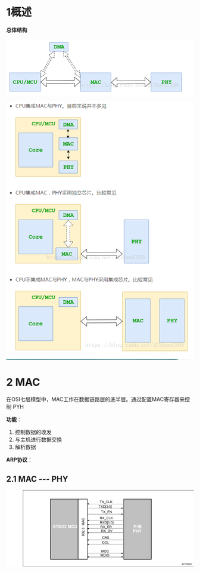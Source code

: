 # 1概述

**总体结构**

![image-20200403101805934](TyporaImage/以太网驱动.assets/image-20200403101805934.png)

![image-20200403101830404](TyporaImage/以太网驱动.assets/image-20200403101830404.png)

# 2 MAC 

在OSI七层模型中，MAC工作在数据链路层的底半层。通过配置MAC寄存器来控制 PYH

**功能**：

1. 控制数据的收发
2. 与主机进行数据交换
3. 解析数据

**ARP协议**：

## 2.1 MAC --- PHY

![image-20200407171516559](TyporaImage/以太网驱动.assets/image-20200407171516559.png)